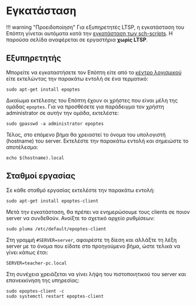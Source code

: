 # Εγκατάσταση

!!! warning "Προειδοποίηση"
    Για εξυπηρετητές LTSP, η εγκατάσταση του Επόπτη γίνεται αυτόματα κατά την
    [εγκατάσταση των sch-scripts](../ltsp/installation.md). Η παρούσα σελίδα
    αναφέρεται σε εργαστήρια **χωρίς LTSP**.

## Εξυπηρετητής

Μπορείτε να εγκαταστήσετε τον Επόπτη είτε από το [κέντρο
λογισμικού](../ubuntu/software.md) είτε εκτελώντας την παρακάτω εντολή σε ένα
τερματικό:

```shell
sudo apt-get install epoptes
```

Δικαίωμα εκτέλεσης του Επόπτη έχουν οι χρήστες που είναι μέλη της ομάδας
`epoptes`. Για να προσθέσετε για παράδειγμα τον χρήστη administrator σε αυτήν
την ομάδα, εκτελέστε:

```shell
sudo gpasswd -a administrator epoptes
```

Τέλος, στο επόμενο βήμα θα χρειαστεί το όνομα του υπολογιστή (hostname) του
server. Εκτελέστε την παρακάτω εντολή και σημειώστε το αποτέλεσμα:

```shell
echo $(hostname).local
```

## Σταθμοί εργασίας

Σε κάθε σταθμό εργασίας εκτελέστε την παρακάτω εντολή:

```shell
sudo apt-get install epoptes-client
```

Μετά την εγκατάσταση, θα πρέπει να ενημερώσουμε τους clients σε ποιον server να
συνδεθούν. Ανοίξτε το σχετικό αρχείο ρυθμίσεων:

```shell
sudo pluma /etc/default/epoptes-client
```

Στη γραμμή `#SERVER=server`, αφαιρέστε τη δίεση και αλλάξτε τη λέξη server με
το όνομα που είδατε στο προηγούμενο βήμα, ώστε τελικά να γίνει κάπως έτσι:

```text
SERVER=teacher-pc.local
```

Στη συνέχεια χρειάζεται να γίνει λήψη του πιστοποιητικού του server και
επανεκκίνηση της υπηρεσίας:

```shell
sudo epoptes-client -c
sudo systemctl restart epoptes-client
```
